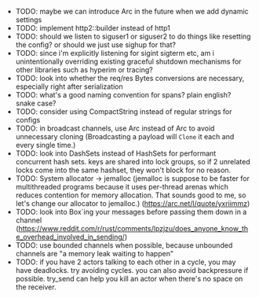 - TODO: maybe we can introduce Arc<Settings> in the future when we add dynamic settings
- TODO: implement http2::builder instead of http1
- TODO: should we listen to siguser1 or siguser2 to do things like resetting the config? or should we just use sighup for that?
- TODO: since i'm explicitly listening for sigint sigterm etc, am i unintentionally overriding existing graceful shutdown mechanisms for other libraries such as hyperim or tracing?
- TODO: look into whether the req/res Bytes conversions are necessary, especially right after serialization
- TODO: what's a good naming convention for spans? plain english? snake case?
- TODO: consider using CompactString instead of regular strings for configs
- TODO: in broadcast channels, use Arc<str> instead of Arc<String> to avoid unnecessary cloning
  (Broadcasting a payload will `Clone` it each and every single time.)
- TODO: look into DashSets instead of HashSets for performant concurrent hash sets. keys are shared into lock groups, so if 2 unrelated locks come into the same hashset, they won't block for no reason.
- TODO: System allocator -> jemalloc (jemalloc is suppose to be faster for multithreaded programs because it uses per-thread arenas which reduces contention for memory allocation. That sounds good to me, so let's change our allocator to jemalloc.) (https://arc.net/l/quote/yxriimmz)
- TODO: look into Box`ing your messages before passing them down in a channel (https://www.reddit.com/r/rust/comments/lpzjzu/does_anyone_know_the_overhead_involved_in_sending/)
- TODO: use bounded channels when possible, because unbounded channels are "a memory leak waiting to happen"
- TODO: if you have 2 actors talking to each other in a cycle, you may have deadlocks. try avoiding cycles. you can also avoid backpressure if possible. try_send can help you kill an actor when there's no space on the receiver.
